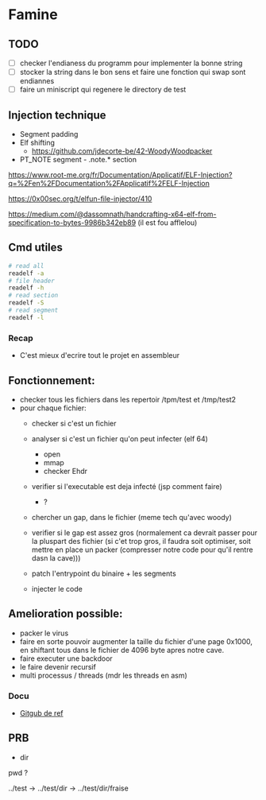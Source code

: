# Famine

## TODO

- [ ] checker l'endianess du programm pour implementer la bonne string
- [ ] stocker la string dans le bon sens et faire une fonction qui swap sont endiannes
- [ ] faire un miniscript qui regenere le directory de test

## Injection technique

- Segment padding
- Elf shifting
    - https://github.com/jdecorte-be/42-WoodyWoodpacker
- PT_NOTE segment - .note.* section

https://www.root-me.org/fr/Documentation/Applicatif/ELF-Injection?q=%2Fen%2FDocumentation%2FApplicatif%2FELF-Injection

https://0x00sec.org/t/elfun-file-injector/410

https://medium.com/@dassomnath/handcrafting-x64-elf-from-specification-to-bytes-9986b342eb89 (il est fou afflelou)

## Cmd utiles

```sh
# read all
readelf -a
# file header
readelf -h
# read section
readelf -S
# read segment
readelf -l
```

### Recap

- C'est mieux d'ecrire tout le projet en assembleur

## Fonctionnement:

- checker tous les fichiers dans les repertoir /tpm/test et /tmp/test2
- pour chaque fichier:
    - checker si c'est un fichier

    - analyser si c'est un fichier qu'on peut infecter (elf 64)
        - open
        - mmap
        - checker Ehdr
    - verifier si l'executable est deja infecté (jsp comment faire)
        - ?

    - chercher un gap, dans le fichier (meme tech qu'avec woody)
    - verifier si le gap est assez gros (normalement ca devrait passer pour la pluspart des fichier (si c'et trop gros, il faudra soit optimiser, soit mettre en place un packer (compresser notre code pour qu'il rentre dasn la cave)))
    - patch l'entrypoint du binaire + les segments
    - injecter le code

## Amelioration possible:

- packer le virus
- faire en sorte pouvoir augmenter la taille du fichier d'une page 0x1000, en shiftant tous dans le fichier de 4096 byte apres notre cave.
- faire executer une backdoor
- le faire devenir recursif
- multi processus / threads (mdr les threads en asm)

### Docu

- [Gitgub de ref](https://github.com/Croco-byte/famine)



## PRB

- dir

pwd ? 


../test  -> ../test/dir -> ../test/dir/fraise